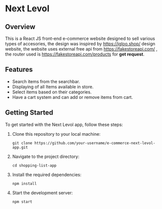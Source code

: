 
# Next Levol

## Overview

This is a React JS front-end e-commerce website designed to sell various types of accesories, the design was inspired by https://igloo.shop/ design website, the website uses external free api from https://fakestoreapi.com/ , the router used is https://fakestoreapi.com/products for **get request**.

## Features

- Search items from the searchbar.
- Displaying of all Items available in store.
- Select items based on their categories.
- Have a cart system and can add or remove items from cart.

## Getting Started

To get started with the Next Levol app, follow these steps:

1. Clone this repository to your local machine:

   ```shell
   git clone https://github.com/your-username/e-commerce-next-levol-app.git
   ```

2. Navigate to the project directory:

   ```shell
   cd shopping-list-app
   ```

3. Install the required dependencies:

   ```shell
   npm install
   ```

4. Start the development server:

   ```shell
   npm start
   ```

